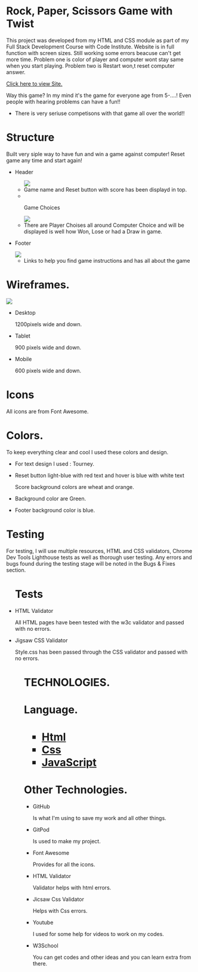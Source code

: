 <DOCTYPE html>
<html lang="eng">
<head>
    <meta charset="UTF-8">
    <meta name="viewport" content="width=device-width, initial-scale=1.0">
    <link rel="stylesheet" href="assets/css/style.css">
<head>
    <body>
        <h1>Rock, Paper, Scissors Game with Twist</h1>
        <p>
        This project was developed from my HTML and CSS module as part of my Full Stack Development Course with Code Institute.
        Website is in full function with screen sizes. Still working some errors beacuse can't get more time. Problem one is color of player and computer wont stay same when you start playing. Problem two is Restart won,t reset computer answer.
        </p>
        <a href="https://github.com/Winnypohh/Rock-Paper-Scissors-Lizard-Spock" rel="nofollow">Click here to view Site.</a>
        <p>Way this game? In my mind it's the game for everyone age from 5-....! Even people with hearing problems can have a fun!!</p>
        <ul>
        <li>There is very seriuse competisons with that game all over the world!!</li>
        </ul>
        <h1>Structure</h1>
        <p>Built very siple way to have fun and win a game against computer! Reset game any time and start again!
        </p>
        <ul>
        <li>
        <p>Header</p>
        <ul>
        <img src="/workspace/Rock-Paper-Scissors-Lizard-Spock/images/heading score reset.PNG">
        <li>Game name and Reset button with score has been displayd in top.</li>
        <li></li>
        <p>Game Choices</p>
        <img src="/workspace/Rock-Paper-Scissors-Lizard-Spock/images/player and comp.PNG">
        <li>There are Player Choises all around Computer Choice and will be displayed is well how Won, Lose or had a Draw in game.</li>
        </ul>
        </li>
        <li>
        <p>Footer</p>
        <img src="/workspace/Rock-Paper-Scissors-Lizard-Spock/images/footer.PNG">
        <ul>
        <li>Links to help you find game instructions and has all about the game </li>
        </ul>
        </ul>
        <h1>Wireframes.</h1> 
        <img src="./assets/images/my-respons.jpg">
        <ul>
        <li>Desktop</li>
        <p>1200pixels wide and down.</p>
        <li>Tablet</li>
        <p>900 pixels wide and down.</p>
        <li>Mobile</li>
        <p>600 pixels wide and down.</p>
        </ul>
        <h1>Icons</h1>
        <p>All icons are from Font Awesome.</p>
        <h1>Colors.</h1>
        <p>To keep everything clear and cool I used these colors and design.</p>
        <ul>
        <li>
        <p>For text design I used : Tourney.</p>
        </li>
        <li>
        <p>Reset button light-blue with red text and hover is blue with white text</p>
        <p>Score background colors are wheat and orange.</p>
        </li>
         <li>
        <p>Background color are Green.</p>
        </li>
        <li>
        <p>Footer background color is blue.</p>
        </li>
        </ul>
        <h1>Testing</h1>
        <p>For testing, I will use multiple resources, HTML and CSS validators, Chrome Dev Tools Lighthouse tests as well as thorough user testing. Any errors and bugs found during the testing stage will be noted in the Bugs & Fixes section.</p>
        <ul>
        <h1>Tests</h1>
        <li>HTML Validator</li>
        <p>All HTML pages have been tested with the w3c validator and passed with no errors.</p>
        <li>Jigsaw CSS Validator</li>
        <p>Style.css has been passed through the CSS validator and passed with no errors.</p>
        <ul>
        <h1>TECHNOLOGIES.</h1>
        <h1>Language.<h1>
        <ul>
        <li>
        <a href="https://et.wikipedia.org/wiki/HTML">Html</a>
        </li>
        <li>
        <a href="https://en.wikipedia.org/wiki/CSS">Css</a>
        </li>
        <li>
        <a href="https://en.wikipedia.org/wiki/JavaScript">JavaScript</a>
        </li>
        </ul>
        <h1>Other Technologies.</h1>
        <ul>
        <li>GitHub</li>
        <p>Is what I'm using to save my work and all other things.</p>
        <li>GitPod</li>
        <p>Is used to make my project.</p>
        <li>Font Awesome</li>
        <p>Provides for all the icons.</p>
        <li>HTML Validator</li>
        <p>Validator helps with html errors.</p>
        <li>Jicsaw Css Validator</li>
        <p>Helps with Css errors.</p>
        <li>Youtube</li>
        <p>I used for some help for videos to work on my codes.</p>
        <li>W3School</li>
        <p>You can get codes and other ideas and you can learn extra from there.</p>
        </ul>       
    </body>
</html>
